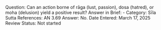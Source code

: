 Question: Can an action borne of rāga (lust, passion), dosa (hatred), or moha (delusion) yield a positive result?
Answer in Brief: -
 Category: Sīla
Sutta References: AN 3.69
Answer: No.
Date Entered: March 17, 2025
Review Status: Not started